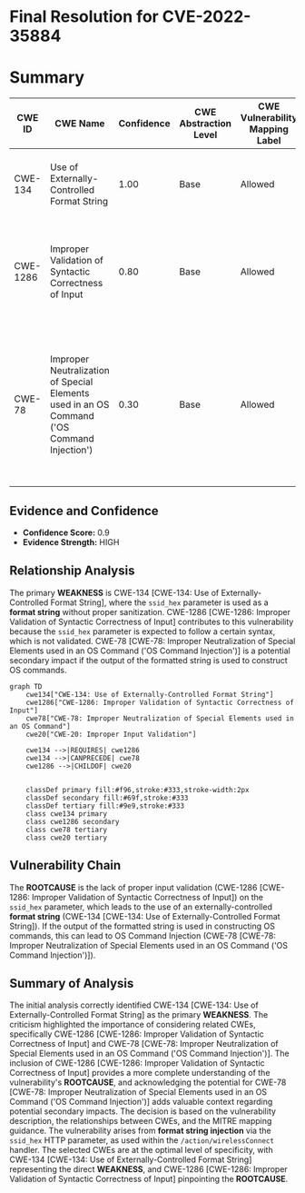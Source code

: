 # Final Resolution for CVE-2022-35884

# Summary
| CWE ID  | CWE Name                                                      | Confidence | CWE Abstraction Level | CWE Vulnerability Mapping Label | CWE-Vulnerability Mapping Notes                                                                                                                                 |
|---------|---------------------------------------------------------------|------------|-----------------------|---------------------------------|-----------------------------------------------------------------------------------------------------------------------------------------------------------------|
| CWE-134 | Use of Externally-Controlled Format String                   | 1.00       | Base                  | Allowed                         | Primary CWE. `ssid_hex` is used as a format string in `vsnprintf`.                                                                                               |
| CWE-1286 | Improper Validation of Syntactic Correctness of Input       | 0.80      | Base                  | Allowed                         | Contributes to CWE-134. `ssid_hex` parameter is expected to follow a certain syntax.                                                                                                                                                                 |
| CWE-78  | Improper Neutralization of Special Elements used in an OS Command ('OS Command Injection') | 0.30       | Base                  | Allowed                         | Potential secondary impact.  Depends on how the output of `vsnprintf` is used.  If used to construct OS commands, command injection is possible. |

## Evidence and Confidence

*   **Confidence Score:** 0.9
*   **Evidence Strength:** HIGH

## Relationship Analysis
The primary **WEAKNESS** is CWE-134 [CWE-134: Use of Externally-Controlled Format String], where the `ssid_hex` parameter is used as a **format string** without proper sanitization. CWE-1286 [CWE-1286: Improper Validation of Syntactic Correctness of Input] contributes to this vulnerability because the `ssid_hex` parameter is expected to follow a certain syntax, which is not validated. CWE-78 [CWE-78: Improper Neutralization of Special Elements used in an OS Command ('OS Command Injection')] is a potential secondary impact if the output of the formatted string is used to construct OS commands.

```mermaid
graph TD
    cwe134["CWE-134: Use of Externally-Controlled Format String"]
    cwe1286["CWE-1286: Improper Validation of Syntactic Correctness of Input"]
    cwe78["CWE-78: Improper Neutralization of Special Elements used in an OS Command"]
    cwe20["CWE-20: Improper Input Validation"]

    cwe134 -->|REQUIRES| cwe1286
    cwe134 -->|CANPRECEDE| cwe78
    cwe1286 -->|CHILDOF| cwe20
    

    classDef primary fill:#f96,stroke:#333,stroke-width:2px
    classDef secondary fill:#69f,stroke:#333
    classDef tertiary fill:#9e9,stroke:#333
    class cwe134 primary
    class cwe1286 secondary
    class cwe78 tertiary
    class cwe20 tertiary
```

## Vulnerability Chain
The **ROOTCAUSE** is the lack of proper input validation (CWE-1286 [CWE-1286: Improper Validation of Syntactic Correctness of Input]) on the `ssid_hex` parameter, which leads to the use of an externally-controlled **format string** (CWE-134 [CWE-134: Use of Externally-Controlled Format String]). If the output of the formatted string is used in constructing OS commands, this can lead to OS Command Injection (CWE-78 [CWE-78: Improper Neutralization of Special Elements used in an OS Command ('OS Command Injection')]).

## Summary of Analysis
The initial analysis correctly identified CWE-134 [CWE-134: Use of Externally-Controlled Format String] as the primary **WEAKNESS**. The criticism highlighted the importance of considering related CWEs, specifically CWE-1286 [CWE-1286: Improper Validation of Syntactic Correctness of Input] and CWE-78 [CWE-78: Improper Neutralization of Special Elements used in an OS Command ('OS Command Injection')]. The inclusion of CWE-1286 [CWE-1286: Improper Validation of Syntactic Correctness of Input] provides a more complete understanding of the vulnerability's **ROOTCAUSE**, and acknowledging the potential for CWE-78 [CWE-78: Improper Neutralization of Special Elements used in an OS Command ('OS Command Injection')] adds valuable context regarding potential secondary impacts. The decision is based on the vulnerability description, the relationships between CWEs, and the MITRE mapping guidance.
The vulnerability arises from **format string injection** via the `ssid_hex` HTTP parameter, as used within the `/action/wirelessConnect` handler.
The selected CWEs are at the optimal level of specificity, with CWE-134 [CWE-134: Use of Externally-Controlled Format String] representing the direct **WEAKNESS**, and CWE-1286 [CWE-1286: Improper Validation of Syntactic Correctness of Input] pinpointing the **ROOTCAUSE**.